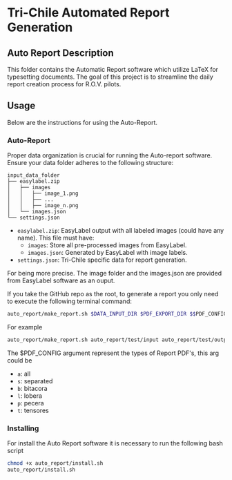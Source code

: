 # Tri-Chile Automated Report Generation

## Auto Report Description

This folder contains the Automatic Report software which utilize LaTeX for typesetting documents. The goal of this project is to streamline the daily report creation process for R.O.V. pilots.

## Usage

Below are the instructions for using the Auto-Report.

### Auto-Report

Proper data organization is crucial for running the Auto-report software. Ensure your data folder adheres to the following structure:

```plaintext
input_data_folder
├── easylabel.zip
│   ├── images
│   │   ├── image_1.png
│   │   ├── ...
│   │   ├── image_n.png
│   └── images.json
└── settings.json
```

- `easylabel.zip`: EasyLabel output with all labeled images (could have any name). This file must have:
    - `images`: Store all pre-processed images from EasyLabel.
    - `images.json`: Generated by EasyLabel with image labels.
- `settings.json`: Tri-Chile specific data for report generation.

For being more precise. The image folder and the images.json are provided from EasyLabel software as an ouput.

If you take the GitHub repo as the root, to generate a report you only need to execute the following terminal command:

```bash	
auto_report/make_report.sh $DATA_INPUT_DIR $PDF_EXPORT_DIR $$PDF_CONFIG 
```

For example

```bash	
auto_report/make_report.sh auto_report/test/input auto_report/test/output a
```

The $PDF_CONFIG argument represent the types of Report PDF's, this arg could be

- `a`: all
- `s`: separated
- `b`: bitacora
- `l`: lobera
- `p`: pecera
- `t`: tensores


### Installing

For install the Auto Report software it is necessary to run the following bash script

```bash	
chmod +x auto_report/install.sh
auto_report/install.sh
```